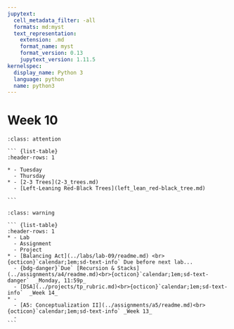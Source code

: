 ```yaml
---
jupytext:
  cell_metadata_filter: -all
  formats: md:myst
  text_representation:
    extension: .md
    format_name: myst
    format_version: 0.13
    jupytext_version: 1.11.5
kernelspec:
  display_name: Python 3
  language: python
  name: python3
---
```


# Week 10

```` {admonition} Agenda
:class: attention

``` {list-table}
:header-rows: 1

* - Tuesday
  - Thursday
* - [2-3 Trees](2-3_trees.md)
  - [Left-Leaning Red-Black Trees](left_lean_red-black_tree.md)

```

````

```` {admonition} Action Items
:class: warning

``` {list-table} 
:header-rows: 1
* - Lab
  - Assignment
  - Project
* - [Balancing Act](../labs/lab-09/readme.md) <br>{octicon}`calendar;1em;sd-text-info` Due before next lab...
  - {bdg-danger}`Due` [Recursion & Stacks](../assignments/a4/readme.md)<br>{octicon}`calendar;1em;sd-text-danger`  _Monday, 11:59p_
  - [DSA](../projects/tp_rubric.md)<br>{octicon}`calendar;1em;sd-text-info`  _Week 14_
* - 
  - [A5: Conceptualization II](../assignments/a5/readme.md)<br>{octicon}`calendar;1em;sd-text-info` _Week 13_
  - 
```
````
